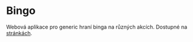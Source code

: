 # Bingo
Webová aplikace pro generic hraní binga na různých akcích.
Dostupné na [stránkách](https://headary.github.io/bingo/).
